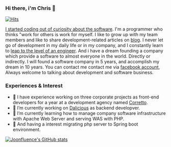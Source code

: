 ### Hi there, i'm Chris 👋

[![Hits](https://hits.seeyoufarm.com/api/count/incr/badge.svg?url=https%3A%2F%2Fgithub.com%2Fjoonfluence&count_bg=%238CB95C&title_bg=%23555555&icon=&icon_color=%23E7E7E7&title=hits&edge_flat=false)](https://hits.seeyoufarm.com)

[I started coding out of curiosity about the software](https://joonfluence.tistory.com/entry/%ED%94%84%EB%A1%9C%EA%B7%B8%EB%9E%98%EB%A8%B8%EC%9D%98-%EA%B8%B8%EC%9D%84-%EA%B1%B7%EA%B2%8C-%EB%90%9C-%EA%B3%84%EA%B8%B0).
I'm a programmer who thinks "work for others is work for myself.
I like to grow up with my team members and like to share development-related articles on [blog](https://joonfluence.tistory.com/).
I never let go of development in my daily life or in my company, and I constantly learn to [leap to the level of an engineer](https://joonfluence.tistory.com/entry/%EC%86%8C%ED%94%84%ED%8A%B8%EC%9B%A8%EC%96%B4%EB%B6%84%EC%95%BC-%EC%A0%84%EB%AC%B8%EC%84%B1%EC%9D%84-%ED%82%A4%EC%9A%B0%EA%B8%B0-%EC%9C%84%ED%95%9C-%EB%85%B8%EB%A0%A5%EB%93%A4).
And i have a dream founding a company which provide a software to almost everyone in the world. Directly or indirectly. I will found a software company in 5 years, and accomplish my dream in 10 years. You can contact me contact me via [facebook account](https://www.facebook.com/profile.php?id=100032717027973), Always welcome to talking about development and software business. 

### Experiences & Interest

- 👯 I have experience working on three corporate projects as front-end developers for a year at a development agency named [Corretto](https://insideweb.kr/).
- 🔭 I’m currently working on [Dalicious](https://kurrant.co/) as backend developver.
- 🌱 I’m currently learning how to manage company software infrastructure with Apache Web Server and serving WAS with PHP. 
- 📜 And having a interest migrating php server to Spring boot environment. 

[![Joonfluence's GitHub stats](https://github-readme-stats.vercel.app/api?username=Joonfluence)](https://github.com/anuraghazra/github-readme-stats)
